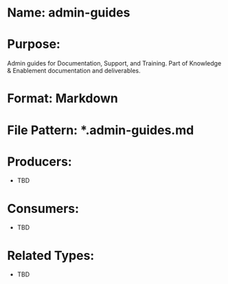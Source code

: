 # Name: admin-guides

# Purpose:
Admin guides for Documentation, Support, and Training. Part of Knowledge & Enablement documentation and deliverables.

# Format: Markdown

# File Pattern: *.admin-guides.md

# Producers:
- TBD

# Consumers:
- TBD

# Related Types:
- TBD
